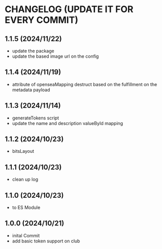 # CHANGELOG (UPDATE IT FOR EVERY COMMIT)

## 1.1.5 (2024/11/22)
* update the package
* update the based image url on the config

## 1.1.4 (2024/11/19)
* attribute of openseaMapping destruct based on the fulfillment on the metadata payload

## 1.1.3 (2024/11/14)
* generateTokens script
* update the name and description valueById mapping

## 1.1.2 (2024/10/23)
* bitsLayout

## 1.1.1 (2024/10/23)
* clean up log

## 1.1.0 (2024/10/23)
* to ES Module

## 1.0.0 (2024/10/21)
* inital Commit
* add basic token support on club